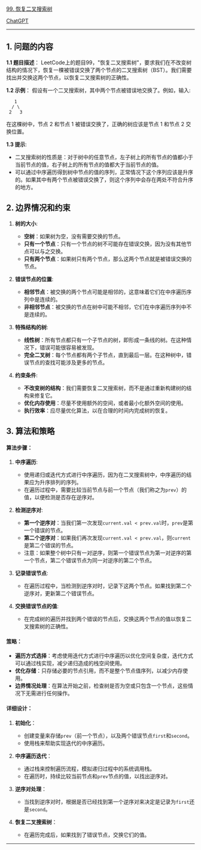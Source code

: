[99. 恢复二叉搜索树](https://leetcode.cn/problems/recover-binary-search-tree)

[ChatGPT](https://chat.openai.com/share/44ee4fab-064b-4d65-aa38-215132f22823)

---

## 1. 问题的内容
**1.1 题目描述**：
LeetCode上的题目99，"恢复二叉搜索树"，要求我们在不改变树结构的情况下，恢复一棵被错误交换了两个节点的二叉搜索树（BST）。我们需要找出并交换这两个节点，以恢复二叉搜索树的正确性。

**1.2 示例**：
假设有一个二叉搜索树，其中两个节点被错误地交换了。例如，输入:

```
   1
  / \
 2   3
```
在这棵树中，节点 2 和节点 1 被错误交换了，正确的树应该是节点 1 和节点 2 交换位置。

**1.3 提示**:
- 二叉搜索树的性质是：对于树中的任意节点，左子树上的所有节点的值都小于当前节点的值，右子树上的所有节点的值都大于当前节点的值。
- 可以通过中序遍历得到树中节点的值的序列，正常情况下这个序列应该是升序的。如果其中有两个节点被错误交换了，则这个序列中会存在两处不符合升序的地方。

## 2. 边界情况和约束

1. **树的大小**:
   - **空树**：如果树为空，没有需要交换的节点。
   - **只有一个节点**：只有一个节点的树不可能存在错误交换，因为没有其他节点可以与之交换。
   - **只有两个节点**：如果树只有两个节点，那么这两个节点就是被错误交换的节点。

2. **错误节点的位置**:
   - **相邻节点**：被交换的两个节点可能是相邻的，这意味着它们在中序遍历序列中是连续的。
   - **非相邻节点**：被交换的节点在树中可能不相邻，它们在中序遍历序列中不是连续的。

3. **特殊结构的树**:
   - **线性树**：所有节点都只有一个子节点的树，即形成一条线的树。在这种情况下，错误可能很容易被发现。
   - **完全二叉树**：每个节点都有两个子节点，直到最后一层。在这种树中，错误节点的查找可能涉及更多的节点。

4. **约束条件**:
   - **不改变树的结构**：我们需要恢复二叉搜索树，而不是通过重新构建树的结构来修复它。
   - **优化内存使用**：尽量不使用额外的空间，或者最小化额外空间的使用。
   - **执行效率**：应尽量优化算法，以在合理的时间内完成树的恢复。


## 3. 算法和策略
#### 算法步骤：

1. **中序遍历**:
   - 使用递归或迭代方式进行中序遍历，因为在二叉搜索树中，中序遍历的结果应为升序排列的序列。
   - 在遍历过程中，需要比较当前节点与前一个节点（我们称之为`prev`）的值，以便检测是否存在逆序对。

2. **检测逆序对**:
   - **第一个逆序对**：当我们第一次发现`current.val < prev.val`时，`prev`是第一个错误的节点。
   - **第二个逆序对**：如果我们再次发现`current.val < prev.val`，则`current`是第二个错误的节点。
   - 注意：如果整个树中只有一对逆序，则第一个错误节点为第一对逆序的第一个节点，第二个错误节点为同一对逆序的第二个节点。

3. **记录错误节点**:
   - 在遍历过程中，当检测到逆序对时，记录下这两个节点。如果找到第二个逆序对，更新第二个错误节点。

4. **交换错误节点的值**:
   - 在完成树的遍历并找到两个错误的节点后，交换这两个节点的值以恢复二叉搜索树的正确性。

#### 策略：

- **遍历方式选择**：考虑使用迭代方式进行中序遍历以优化空间复杂度，迭代方式可以通过栈实现，减少递归造成的栈空间使用。
- **优化存储**：只存储必要的节点引用，而不是整个节点值序列，以减少内存使用。
- **边界情况处理**：在算法开始之前，检查树是否为空或只包含一个节点，这些情况下无需进行任何操作。

#### 详细设计：

1. **初始化**：
   - 创建变量来存储`prev`（前一个节点），以及两个错误节点`first`和`second`。
   - 使用栈来帮助实现迭代的中序遍历。

2. **中序遍历迭代**：
   - 通过栈来控制遍历流程，模拟递归过程中的系统调用栈。
   - 在遍历时，持续比较当前节点和`prev`节点的值，以找出逆序对。

3. **逆序对处理**：
   - 当找到逆序对时，根据是否已经找到第一个逆序对来决定是记录为`first`还是`second`。

4. **恢复二叉搜索树**：
   - 在遍历完成后，如果找到了错误节点，交换它们的值。

---

